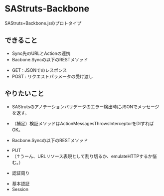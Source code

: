 SAStruts-Backbone
=================

SAStruts+Backbone.jsのプロトタイプ

できること
------
+ Sync先のURLとActionの連携
+ Bacbone.Syncの以下のRESTメソッド
 - GET : JSONでのレスポンス 
 - POST : リクエストパラメータの受け渡し

やりたいこと
------
+ SAStrutsのアノテーションバリデータのエラー検出時にJSONでメッセージを返す。
 - （補足）検証メソッドはActionMessagesThrowsInterceptorをDIすればOK。
+ Bacbone.Syncの以下のRESTメソッド
 - PUT
 - （↑うーん、URLリソース表現として割り切るか、emulateHTTPするか悩む。）
+ 認証周り
 - 基本認証
 - Session

